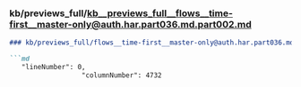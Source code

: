 ### kb/previews_full/kb__previews_full__flows__time-first__master-only@auth.har.part036.md.part002.md

```md
### kb/previews_full/flows__time-first__master-only@auth.har.part036.md (part 002)

```md
   "lineNumber": 0,
                  "columnNumber": 4732
   
```

```

```
